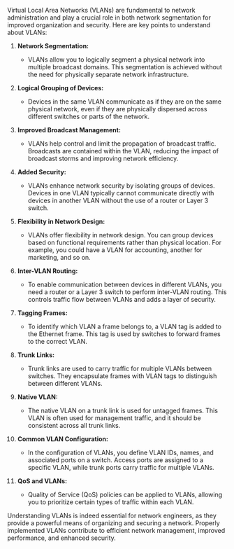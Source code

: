 Virtual Local Area Networks (VLANs) are fundamental to network administration and play a crucial role in both network segmentation for improved organization and security. Here are key points to understand about VLANs:

1. **Network Segmentation:**
   - VLANs allow you to logically segment a physical network into multiple broadcast domains. This segmentation is achieved without the need for physically separate network infrastructure.

2. **Logical Grouping of Devices:**
   - Devices in the same VLAN communicate as if they are on the same physical network, even if they are physically dispersed across different switches or parts of the network.

3. **Improved Broadcast Management:**
   - VLANs help control and limit the propagation of broadcast traffic. Broadcasts are contained within the VLAN, reducing the impact of broadcast storms and improving network efficiency.

4. **Added Security:**
   - VLANs enhance network security by isolating groups of devices. Devices in one VLAN typically cannot communicate directly with devices in another VLAN without the use of a router or Layer 3 switch.

5. **Flexibility in Network Design:**
   - VLANs offer flexibility in network design. You can group devices based on functional requirements rather than physical location. For example, you could have a VLAN for accounting, another for marketing, and so on.

6. **Inter-VLAN Routing:**
   - To enable communication between devices in different VLANs, you need a router or a Layer 3 switch to perform inter-VLAN routing. This controls traffic flow between VLANs and adds a layer of security.

7. **Tagging Frames:**
   - To identify which VLAN a frame belongs to, a VLAN tag is added to the Ethernet frame. This tag is used by switches to forward frames to the correct VLAN.

8. **Trunk Links:**
   - Trunk links are used to carry traffic for multiple VLANs between switches. They encapsulate frames with VLAN tags to distinguish between different VLANs.

9. **Native VLAN:**
   - The native VLAN on a trunk link is used for untagged frames. This VLAN is often used for management traffic, and it should be consistent across all trunk links.

10. **Common VLAN Configuration:**
    - In the configuration of VLANs, you define VLAN IDs, names, and associated ports on a switch. Access ports are assigned to a specific VLAN, while trunk ports carry traffic for multiple VLANs.

11. **QoS and VLANs:**
    - Quality of Service (QoS) policies can be applied to VLANs, allowing you to prioritize certain types of traffic within each VLAN.

Understanding VLANs is indeed essential for network engineers, as they provide a powerful means of organizing and securing a network. Properly implemented VLANs contribute to efficient network management, improved performance, and enhanced security.
